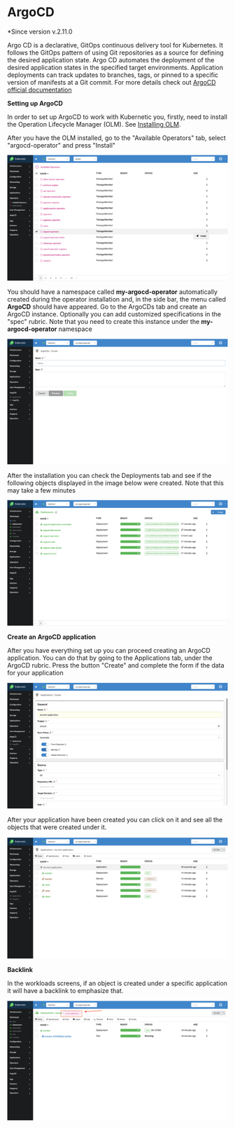 # ArgoCD

*Since version  v.2.11.0

Argo CD is a declarative, GitOps continuous delivery tool for Kubernetes. It follows the GitOps pattern of using Git repositories as a source for defining the desired application state. Argo CD automates the deployment of the desired application states in the specified target environments. Application deployments can track updates to branches, tags, or pinned to a specific version of manifests at a Git commit. For more details check out [ArgoCD official documentation](https://argoproj.github.io/argo-cd/)


**Setting up ArgoCD**

In order to set up ArgoCD to work with Kubernetic you, firstly, need to install the Operation Lifecycle Manager (OLM). See [Installing OLM](/features/settings/addons.html#installing-the-operator-lifecycle-manager-olm).

After you have the OLM installed, go to the "Available Operators" tab, select "argocd-operator" and press "Install"

![](../images/install-argocd.png)

You should have a namespace called **my-argocd-operator** automatically created during the operator installation and, in the side bar, the menu called **ArgoCD** should have appeared. 
Go to the ArgoCDs tab and create an ArgoCD instance. Optionally you can add customized specifications in the "spec" rubric. Note that you need to create this instance under the  **my-argocd-operator** namespace

![](../images/create-argocd.png)

After the installation you can check the Deployments tab and see if the following objects displayed in the image below were created. Note that this may take a few minutes

![](../images/check-argocd.png)

**Create an ArgoCD application**

After you have everything set up you can proceed creating an ArgoCD application. You can do that by going to the Applications tab, under the ArgoCD rubric. Press the button "Create" and complete the form if the data for your application

![](../images/application-create.png)

After your application have been created you can click on it and see all the objects that were created under it.

![](../images/check-application.png)


**Backlink**

In the workloads screens, if an object is created under a specific application it will have a backlink to emphasize that.

![](../images/backlink.png)

